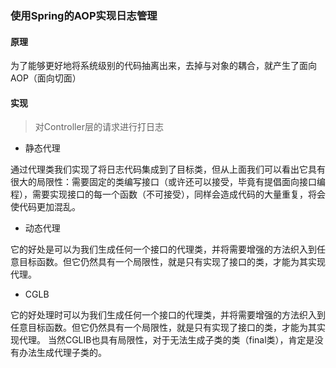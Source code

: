 ### 使用Spring的AOP实现日志管理
#### 原理
为了能够更好地将系统级别的代码抽离出来，去掉与对象的耦合，就产生了面向AOP（面向切面）
#### 实现
> 对Controller层的请求进行打日志
- 静态代理

通过代理类我们实现了将日志代码集成到了目标类，但从上面我们可以看出它具有很大的局限性：需要固定的类编写接口（或许还可以接受，毕竟有提倡面向接口编程），需要实现接口的每一个函数（不可接受），同样会造成代码的大量重复，将会使代码更加混乱。
- 动态代理

它的好处是可以为我们生成任何一个接口的代理类，并将需要增强的方法织入到任意目标函数。但它仍然具有一个局限性，就是只有实现了接口的类，才能为其实现代理。
- CGLB

它的好处理时可以为我们生成任何一个接口的代理类，并将需要增强的方法织入到任意目标函数。但它仍然具有一个局限性，就是只有实现了接口的类，才能为其实现代理。
当然CGLIB也具有局限性，对于无法生成子类的类（final类），肯定是没有办法生成代理子类的。